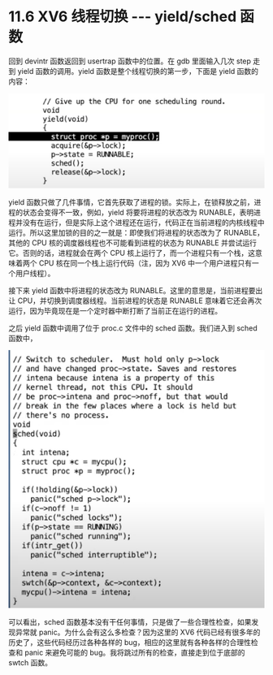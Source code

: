 # 11.6 XV6 线程切换 --- yield/sched 函数

回到 devintr 函数返回到 usertrap 函数中的位置。在 gdb 里面输入几次 step 走到 yield 函数的调用。yield 函数是整个线程切换的第一步，下面是 yield 函数的内容：

![](<../assets/image (663).png>)

yield 函数只做了几件事情，它首先获取了进程的锁。实际上，在锁释放之前，进程的状态会变得不一致，例如，yield 将要将进程的状态改为 RUNABLE，表明进程并没有在运行，但是实际上这个进程还在运行，代码正在当前进程的内核线程中运行。所以这里加锁的目的之一就是：即使我们将进程的状态改为了 RUNABLE，其他的 CPU 核的调度器线程也不可能看到进程的状态为 RUNABLE 并尝试运行它。否则的话，进程就会在两个 CPU 核上运行了，而一个进程只有一个栈，这意味着两个 CPU 核在同一个栈上运行代码（注，因为 XV6 中一个用户进程只有一个用户线程）。

接下来 yield 函数中将进程的状态改为 RUNABLE。这里的意思是，当前进程要出让 CPU，并切换到调度器线程。当前进程的状态是 RUNABLE 意味着它还会再次运行，因为毕竟现在是一个定时器中断打断了当前正在运行的进程。

之后 yield 函数中调用了位于 proc.c 文件中的 sched 函数。我们进入到 sched 函数中，

![](<../assets/image (516) (2) (2) (2) (1).png>)

可以看出，sched 函数基本没有干任何事情，只是做了一些合理性检查，如果发现异常就 panic。为什么会有这么多检查？因为这里的 XV6 代码已经有很多年的历史了，这些代码经历过各种各样的 bug，相应的这里就有各种各样的合理性检查和 panic 来避免可能的 bug。我将跳过所有的检查，直接走到位于底部的 swtch 函数。
